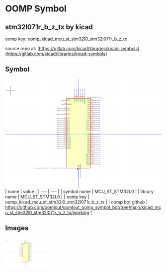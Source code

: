 # OOMP Symbol  
## stm32l071r_b_z_tx  by kicad  
  
oomp key: oomp_kicad_mcu_st_stm32l0_stm32l071r_b_z_tx  
  
source repo at: [https://gitlab.com/kicad/libraries/kicad-symbols](https://gitlab.com/kicad/libraries/kicad-symbols)  
## Symbol  
  
[![working.png](working_600.png)](working.png)  
| name | value | 
| --- | --- | 
| symbol name | MCU_ST_STM32L0 | 
| library name | MCU_ST_STM32L0 | 
| oomp key | oomp_kicad_mcu_st_stm32l0_stm32l071r_b_z_tx | 
| oomp bot github | https://github.com/oomlout/oomlout_oomp_symbol_bot/tree/main/kicad_mcu_st_stm32l0_stm32l071r_b_z_tx/working | 
## Images  
  
[![working.png](working_140.png)](working.png)  
